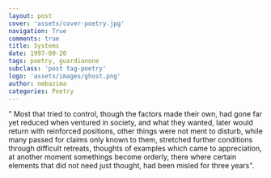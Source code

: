 ```yaml
---
layout: post
cover: 'assets/cover-poetry.jpg'
navigation: True
comments: true
title: Systems
date: 1997-09-20
tags: poetry, guardianone
subclass: 'post tag-poetry'
logo: 'assets/images/ghost.png'
author: nmbazima
categories: Poetry
---
```

" Most that tried to control, though the factors made their own, had gone far yet reduced when ventured in society, and what they wanted, later would return with reinforced positions, other things were not ment to disturb, while many passed for claims only known to them, stretched further conditions through difficult retreats, thoughts of examples which came to appreciation, at another moment somethings become orderly, there where certain elements that did not need just thought, had been misled for three years".